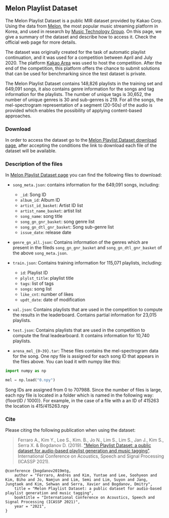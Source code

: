 ## Melon Playlist Dataset

The Melon Playlist Dataset is a public MIR dataset provided by Kakao Corp. Using the data from [Melon](http://www.melon.com), the most popular music streaming platform in Korea, and used in research by [Music Technology Group](https://www.upf.edu/web/mtg). On this page, we give a summary of the dataset and describe how to access it. Check the official web page for more details.

The dataset was originally created for the task of automatic playlist continuation, and it was used for a competition between April and July 2020. The platform [Kakao Area](https://arena.kakao.com/c/8) was used to host the competition. After the end of the competition, this platform offers the chance to submit solutions that can be used for benchmarking since the test dataset is private.

The Melon Playlist Dataset contains 148,826 playlists in the training set and 649,091 songs, it also contains genre information for the songs and tag information for the playlists. The number of unique tags is 30,652, the number of unique genres is 30 and sub-genres is 219. For all the songs, the mel-spectrogram representation of a segment (20-50s) of the audio is provided which enables the possibility of applying content-based approaches.


### Download

In order to access the dataset go to the [Melon Playlist Dataset download page](https://arena.kakao.com/melon_dataset), after accepting the conditions the link to download each file of the dataset will be available.


### Description of the files 

In [Melon Playlist Dataset page](https://arena.kakao.com/melon_dataset) you can find the following files to download:

 - `song_meta.json`: contains information for the 649,091 songs, including:
   - `_id`: Song ID
   - `album_id`: Album ID
   - `artist_id_basket`: Artist ID list
   - `artist_name_basket`: artist list
   - `song_name`: song title
   - `song_gn_gnr_basket`: song genre list
   - `song_gn_dtl_gnr_basket`: Song sub-genre list
   - `issue_date`: release date

  - `genre_gn_all.json`: Contains information of the genres which are present in the fileds `song_gn_gnr_basket` and `song_gn_dtl_gnr_basket` of the above `song_meta.json`.
  - `train.json`: Contains training information for 115,071 playlists, including: 
    - `id`: Playlist ID
    - `plylst_title`: playlist title
    - `tags`: list of tags
    - `songs`: song list
    - `like_cnt`: number of likes
    - `updt_date`: date of modification
  - `val.json`: Contains playlists that are used in the competition to compute the results in the leaderboard. Contains partial information for  23,015 playlists.
  - `test.json`: Contains playlists that are used in the competition to compute the final leadearboard. It contains information for 10,740 playlists.
  - `arena_mel_{0~39}.tar`: These files contains the mel-spectrogram data for the song. One npy file is assigned for each song ID that appears in the files above. You can load it with numpy like this:

```python
import numpy as np

mel = np.load("0.npy")
```

Song IDs are assigned from 0 to 707988. Since the number of files is large, each npy file is located in a folder which is named in the following way: {floor(ID / 1000)}. For example, in the case of a file with a an ID of 415263 the location is 415/415263.npy

### Cite 

Please citing the following publication when using the dataset: 

> Ferraro A., Kim Y., Lee S., Kim. B., Jo N., Lim S., Lim S., Jan J., Kim S., Serra X. & Bogdanov D. (2019).  ["Melon Playlist Dataset: a public dataset for audio-based playlist generation and music tagging"](https://arxiv.org/abs/2102.00201). International Conference on Acoustics, Speech and Signal Processing (ICASSP 2021).

```
@conference {bogdanov2019mtg,
    author = "Ferraro, Andres and Kim, Yuntae and Lee, Soohyeon and Kim, Biho and Jo, Namjun and Lim, Semi and Lim, Suyon and Jang, Jungtaek and Kim, Sehwan and Serra, Xavier and Bogdanov, Dmitry",
    title = "Melon Playlist Dataset: a public dataset for audio-based playlist generation and music tagging",
    booktitle = "International Conference on Acoustics, Speech and Signal Processing (ICASSP 2021)",
    year = "2021",
}
```
